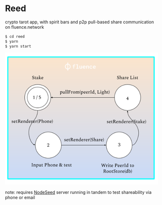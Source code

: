 # Reed
crypto tarot app, with spirit bars and p2p pull-based share communication on fluence.network

```
$ cd reed
$ yarn
$ yarn start
```
![](./diagram.png)

note: requires [NodeSeed](https://github.com/moskalyk/NodeSeed) server running in tandem to test shareability via phone or email

